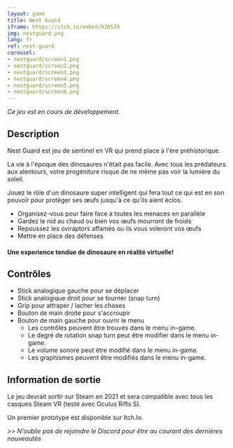 ```yaml
---
layout: game
title: Nest Guard
iframe: https://itch.io/embed/620539
img: nestguard.png
lang: fr
ref: nest-guard
carousel:
- nestguard/screen1.png
- nestguard/screen2.png
- nestguard/screen3.png
- nestguard/screen4.png
- nestguard/screen5.png
- nestguard/screen6.png
---
```


_Ce jeu est en cours de développement._

## Description

Nest Guard est jeu de sentinel en VR qui prend place à l'ère préhistorique.

La vie à l'époque des dinosaures n'était pas facile. Avec tous les prédateurs aux alentours, votre progéniture risque de ne même pas voir la lumière du soleil. 

Jouez le rôle d'un dinosaure super intelligent qui fera tout ce qui est en son pouvoir pour protéger ses œufs jusqu'à ce qu'ils aient éclos.

- Organisez-vous pour faire face à toutes les menaces en parallèle
- Gardez le nid au chaud ou bien vos œufs mourront de froids
- Repoussez les oviraptors affamés ou ils vous voleront vos œufs
- Mettre en place des défenses

####  Une experience tendue de dinosaure en réalité virtuelle!
<div id="carousel"></div>


## Contrôles

- Stick analogique gauche pour se déplacer
- Stick analogique droit pour se tourner (snap turn)
- Grip pour attraper / lacher les choses
- Bouton de main droite pour s'accroupir
- Bouton de main gauche pour ouvrir le menu
	- Les contrôles peuvent être trouvés dans le menu in-game. 
    - Le degré de rotation snap turn peut être modifier dans le menu in-game.
    - Le volume sonore peut être modifié dans le menu in-game.
	- Les graphismes peuvent être modifiés dans le menu in-game.

	
## Information de sortie
	
Le jeu devrait sortir sur Steam en 2021 et sera compatible avec tous les casques Steam VR (testé avec Oculus Rifts S).

Un premier prototype est disponible sur Itch.Io.

<i> >> N'oublie pas de rejoindre le Discord pour être au courant des dernières nouveautés </i>